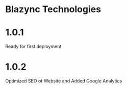# Blazync Technologies

# 1.0.1

Ready for first deployment

# 1.0.2

Optimized SEO of Website and Added Google Analytics
